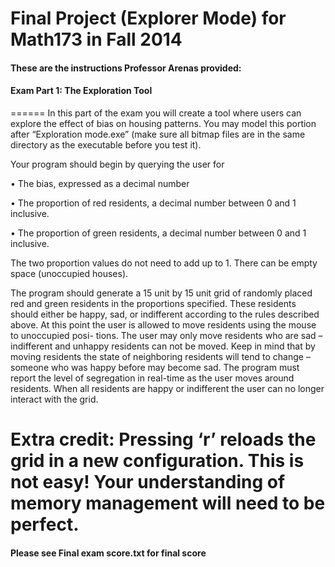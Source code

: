 # Final Project (Explorer Mode) for Math173 in Fall 2014

#### These are the instructions Professor Arenas provided:

####  Exam Part 1: The Exploration Tool

======
In this part of the exam you will create a tool where users can explore the effect of bias
on housing patterns. You may model this portion after “Exploration mode.exe” (make
sure all bitmap files are in the same directory as the executable before you test it).

Your program should begin by querying the user for

• The bias, expressed as a decimal number

• The proportion of red residents, a decimal number between 0 and 1 inclusive.

• The proportion of green residents, a decimal number between 0 and 1 inclusive.

The two proportion values do not need to add up to 1. There can be empty space
(unoccupied houses).

The program should generate a 15 unit by 15 unit grid of randomly placed red and green
residents in the proportions specified. These residents should either be happy, sad, or
indifferent according to the rules described above.  At this point the user is allowed to move residents using the mouse to unoccupied posi-
tions. The user may only move residents who are sad – indifferent and unhappy residents
can not be moved. Keep in mind that by moving residents the state of neighboring
residents will tend to change – someone who was happy before may become sad.
The program must report the level of segregation in real-time as the user moves around
residents. When all residents are happy or indifferent the user can no longer interact with
the grid.


Extra credit: Pressing ‘r’ reloads the grid in a new configuration. This is not easy! Your understanding of memory management will need to be perfect.
======

#### Please see Final exam score.txt for final score